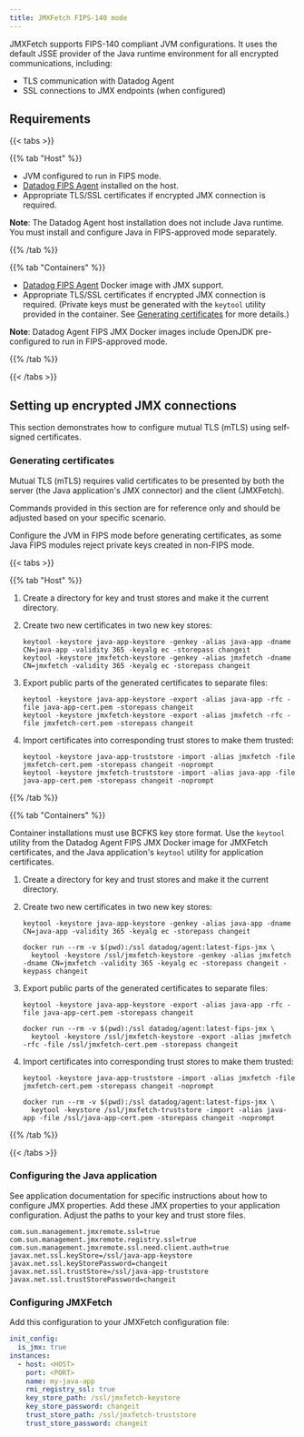 ```yaml
---
title: JMXFetch FIPS-140 mode
---
```


JMXFetch supports FIPS-140 compliant JVM configurations. It uses the default JSSE provider of the Java runtime environment for all encrypted communications, including:

- TLS communication with Datadog Agent
- SSL connections to JMX endpoints (when configured)

## Requirements

{{< tabs >}}

{{% tab "Host" %}}

- JVM configured to run in FIPS mode.
- [Datadog FIPS Agent](/agent/configuration/fips-compliance) installed on the host.
- Appropriate TLS/SSL certificates if encrypted JMX connection is required.

**Note**: The Datadog Agent host installation does not include Java runtime. You must install and configure Java in FIPS-approved mode separately.

{{% /tab %}}

{{% tab "Containers" %}}

- [Datadog FIPS Agent](/agent/configuration/fips-compliance) Docker image with JMX support.
- Appropriate TLS/SSL certificates if encrypted JMX connection is required. (Private keys must be generated
   with the `keytool` utility provided in the container. See [Generating certificates](#generating-certificates) for more details.)

**Note**: Datadog Agent FIPS JMX Docker images include OpenJDK pre-configured to run in FIPS-approved mode.

{{% /tab %}}

{{< /tabs >}}

## Setting up encrypted JMX connections

This section demonstrates how to configure mutual TLS (mTLS) using self-signed certificates.

### Generating certificates

Mutual TLS (mTLS) requires valid certificates to be presented by both the server (the Java application's JMX
connector) and the client (JMXFetch).

Commands provided in this section are for reference only and should be adjusted based on your specific scenario.


<div class="alert alert-warning">Configure the JVM in FIPS mode before generating certificates, as some Java FIPS modules reject private keys created in non-FIPS mode.</div>


{{< tabs >}}

{{% tab "Host" %}}

1. Create a directory for key and trust stores and make it the current directory.

2. Create two new certificates in two new key stores:

   ```shell
   keytool -keystore java-app-keystore -genkey -alias java-app -dname CN=java-app -validity 365 -keyalg ec -storepass changeit
   keytool -keystore jmxfetch-keystore -genkey -alias jmxfetch -dname CN=jmxfetch -validity 365 -keyalg ec -storepass changeit
   ```

3. Export public parts of the generated certificates to separate files:

   ```shell
   keytool -keystore java-app-keystore -export -alias java-app -rfc -file java-app-cert.pem -storepass changeit
   keytool -keystore jmxfetch-keystore -export -alias jmxfetch -rfc -file jmxfetch-cert.pem -storepass changeit
   ```

4. Import certificates into corresponding trust stores to make them trusted:

   ```shell
   keytool -keystore java-app-truststore -import -alias jmxfetch -file jmxfetch-cert.pem -storepass changeit -noprompt
   keytool -keystore jmxfetch-truststore -import -alias java-app -file java-app-cert.pem -storepass changeit -noprompt
   ```

{{% /tab %}}

{{% tab "Containers" %}}

Container installations must use BCFKS key store format. Use the `keytool` utility from the Datadog Agent FIPS JMX Docker image for JMXFetch certificates, and the Java application's `keytool` utility for application certificates.

1. Create a directory for key and trust stores and make it the current directory.

2. Create two new certificates in two new key stores:

   ```shell
   keytool -keystore java-app-keystore -genkey -alias java-app -dname CN=java-app -validity 365 -keyalg ec -storepass changeit

   docker run --rm -v $(pwd):/ssl datadog/agent:latest-fips-jmx \
     keytool -keystore /ssl/jmxfetch-keystore -genkey -alias jmxfetch -dname CN=jmxfetch -validity 365 -keyalg ec -storepass changeit -keypass changeit
   ```

3. Export public parts of the generated certificates to separate files:

   ```shell
   keytool -keystore java-app-keystore -export -alias java-app -rfc -file java-app-cert.pem -storepass changeit

   docker run --rm -v $(pwd):/ssl datadog/agent:latest-fips-jmx \
     keytool -keystore /ssl/jmxfetch-keystore -export -alias jmxfetch -rfc -file /ssl/jmxfetch-cert.pem -storepass changeit
   ```

4. Import certificates into corresponding trust stores to make them trusted:

   ```shell
   keytool -keystore java-app-truststore -import -alias jmxfetch -file jmxfetch-cert.pem -storepass changeit -noprompt

   docker run --rm -v $(pwd):/ssl datadog/agent:latest-fips-jmx \
     keytool -keystore /ssl/jmxfetch-truststore -import -alias java-app -file /ssl/java-app-cert.pem -storepass changeit -noprompt
   ```

{{% /tab %}}

{{< /tabs >}}

### Configuring the Java application

See application documentation for specific instructions about how to configure JMX properties. Add these JMX properties to your application configuration. Adjust the paths to your key and trust store files.

```text
com.sun.management.jmxremote.ssl=true
com.sun.management.jmxremote.registry.ssl=true
com.sun.management.jmxremote.ssl.need.client.auth=true
javax.net.ssl.keyStore=/ssl/java-app-keystore
javax.net.ssl.keyStorePassword=changeit
javax.net.ssl.trustStore=/ssl/java-app-truststore
javax.net.ssl.trustStorePassword=changeit
```

### Configuring JMXFetch

Add this configuration to your JMXFetch configuration file:


```yaml
init_config:
  is_jmx: true
instances:
  - host: <HOST>
    port: <PORT>
    name: my-java-app
    rmi_registry_ssl: true
    key_store_path: /ssl/jmxfetch-keystore
    key_store_password: changeit
    trust_store_path: /ssl/jmxfetch-truststore
    trust_store_password: changeit
```
